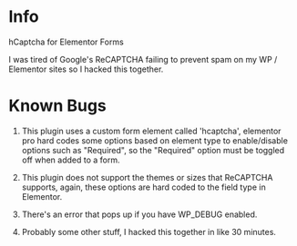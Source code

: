 # Info
hCaptcha for Elementor Forms

I was tired of Google's ReCAPTCHA failing to prevent spam on my WP / Elementor sites so I hacked this together.

# Known Bugs

1. This plugin uses a custom form element called 'hcaptcha', elementor pro hard codes some options based on element type to enable/disable options such as "Required", so the "Required" option must be toggled off when added to a form.

2. This plugin does not support the themes or sizes that ReCAPTCHA supports, again, these options are hard coded to the field type in Elementor.

3. There's an error that pops up if you have WP_DEBUG enabled.

4. Probably some other stuff, I hacked this together in like 30 minutes.
